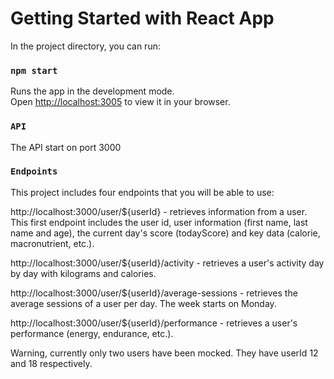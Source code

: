 # Getting Started with React App

In the project directory, you can run:

### `npm start`

Runs the app in the development mode.\
Open [http://localhost:3005](http://localhost:3005) to view it in your browser.

### `API`

The API start on port 3000

### `Endpoints`

This project includes four endpoints that you will be able to use:

http://localhost:3000/user/${userId} - retrieves information from a user. This first endpoint includes the user id, user information (first name, last name and age), the current day's score (todayScore) and key data (calorie, macronutrient, etc.).

http://localhost:3000/user/${userId}/activity - retrieves a user's activity day by day with kilograms and calories.

http://localhost:3000/user/${userId}/average-sessions - retrieves the average sessions of a user per day. The week starts on Monday.

http://localhost:3000/user/${userId}/performance - retrieves a user's performance (energy, endurance, etc.).

Warning, currently only two users have been mocked. They have userId 12 and 18 respectively.
